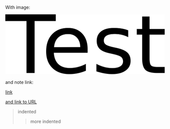With image:  

![ihl6ec5fb4529ca4343e88a6961db5c2aa7af.png](../../images/2940b57b94864d37a3ea4d6462a58c26.png)  

and note link:   

[link](Sample%20note%20with%20completed%20reminder.md)   

[and link to URL](https://www.kicker.de/ "https://www.kicker.de/")   

> indented
> > more indented